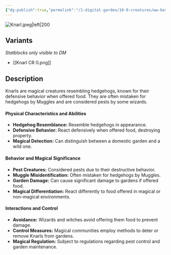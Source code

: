 ```yaml
---
{"dg-publish":true,"permalink":"/1-digital-garden/10-0-creatures/ww-bestiary/knarl/","tags":["#creature","beast"]}
---
```


![Knarl.jpeg|left|200](/img/user/1%20DIGITAL%20GARDEN/10.0%20CREATURES/(Attachments)/WW%20Bestiary/Knarl.jpeg)

## Variants
*Statblocks only visible to DM*
- [[Knarl CR 0.png]]

## Description

Knarls are magical creatures resembling hedgehogs, known for their defensive behavior when offered food. They are often mistaken for hedgehogs by Muggles and are considered pests by some wizards.

#### Physical Characteristics and Abilities

* **Hedgehog Resemblance:** Resemble hedgehogs in appearance.
* **Defensive Behavior:** React defensively when offered food, destroying property.
* **Magical Detection:** Can distinguish between a domestic garden and a wild one.

#### Behavior and Magical Significance

* **Pest Creatures:** Considered pests due to their destructive behavior.
* **Muggle Misidentification:** Often mistaken for hedgehogs by Muggles.
* **Garden Damage:** Can cause significant damage to gardens if offered food.
* **Magical Differentiation:** React differently to food offered in magical or non-magical environments.

#### Interactions and Control

* **Avoidance:** Wizards and witches avoid offering them food to prevent damage.
* **Control Measures:** Magical communities employ methods to deter or remove Knarls from gardens.
* **Magical Regulation:** Subject to regulations regarding pest control and garden maintenance.